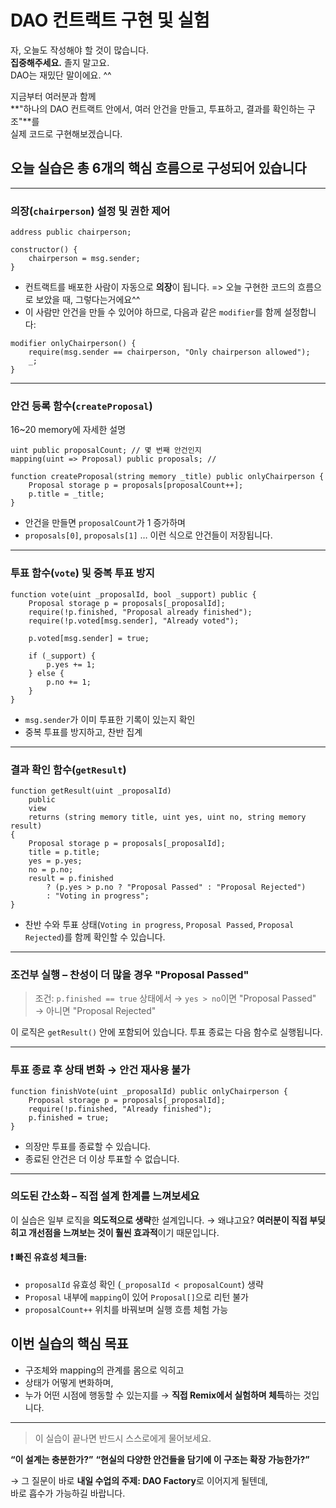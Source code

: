 # DAO 컨트랙트 구현 및 실험

자, 오늘도 작성해야 할 것이 많습니다.  
**집중해주세요.** 졸지 말고요.  
DAO는 재밌단 말이에요. ^^

지금부터 여러분과 함께  
**"하나의 DAO 컨트랙트 안에서, 여러 안건을 만들고, 투표하고, 결과를 확인하는 구조"**를  
실제 코드로 구현해보겠습니다.

## 오늘 실습은 총 6개의 핵심 흐름으로 구성되어 있습니다

---

### 의장(`chairperson`) 설정 및 권한 제어

```solidity
address public chairperson;

constructor() {
    chairperson = msg.sender;
}
```

- 컨트랙트를 배포한 사람이 자동으로 **의장**이 됩니다.
  => 오늘 구현한 코드의 흐름으로 보았을 때, 그렇다는거에요^^
- 이 사람만 안건을 만들 수 있어야 하므로, 다음과 같은 `modifier`를 함께 설정합니다:

```solidity
modifier onlyChairperson() {
    require(msg.sender == chairperson, "Only chairperson allowed");
    _;
}
```

---

### 안건 등록 함수(`createProposal`)

16~20 memory에 자세한 설명
```solidity
uint public proposalCount; // 몇 번째 안건인지
mapping(uint => Proposal) public proposals; //

function createProposal(string memory _title) public onlyChairperson {
    Proposal storage p = proposals[proposalCount++];
    p.title = _title;
}
```

- 안건을 만들면 `proposalCount`가 1 증가하며
- `proposals[0]`, `proposals[1]` … 이런 식으로 안건들이 저장됩니다.

---

### 투표 함수(`vote`) 및 중복 투표 방지

```solidity
function vote(uint _proposalId, bool _support) public {
    Proposal storage p = proposals[_proposalId];
    require(!p.finished, "Proposal already finished");
    require(!p.voted[msg.sender], "Already voted");

    p.voted[msg.sender] = true;

    if (_support) {
        p.yes += 1;
    } else {
        p.no += 1;
    }
}
```

- `msg.sender`가 이미 투표한 기록이 있는지 확인
- 중복 투표를 방지하고, 찬반 집계

---

### 결과 확인 함수(`getResult`)

```solidity
function getResult(uint _proposalId)
    public
    view
    returns (string memory title, uint yes, uint no, string memory result)
{
    Proposal storage p = proposals[_proposalId];
    title = p.title;
    yes = p.yes;
    no = p.no;
    result = p.finished
        ? (p.yes > p.no ? "Proposal Passed" : "Proposal Rejected")
        : "Voting in progress";
}
```

- 찬반 수와 투표 상태(`Voting in progress`, `Proposal Passed`, `Proposal Rejected`)를 함께 확인할 수 있습니다.

---

### 조건부 실행 – 찬성이 더 많을 경우 "Proposal Passed"

> 조건: `p.finished == true` 상태에서
> → `yes > no`이면 "Proposal Passed"
> → 아니면 "Proposal Rejected"

이 로직은 `getResult()` 안에 포함되어 있습니다.
투표 종료는 다음 함수로 실행됩니다.

---

### 투표 종료 후 상태 변화 → 안건 재사용 불가

```solidity
function finishVote(uint _proposalId) public onlyChairperson {
    Proposal storage p = proposals[_proposalId];
    require(!p.finished, "Already finished");
    p.finished = true;
}
```

- 의장만 투표를 종료할 수 있습니다.
- 종료된 안건은 더 이상 투표할 수 없습니다.

---

### 의도된 간소화 – 직접 설계 한계를 느껴보세요

이 실습은 일부 로직을 **의도적으로 생략**한 설계입니다.
→ 왜냐고요?
**여러분이 직접 부딪히고 개선점을 느껴보는 것이 훨씬 효과적**이기 때문입니다.

#### ❗ 빠진 유효성 체크들:

- `proposalId` 유효성 확인 (`_proposalId < proposalCount`) 생략
- `Proposal` 내부에 `mapping`이 있어 `Proposal[]`으로 리턴 불가
- `proposalCount++` 위치를 바꿔보며 실행 흐름 체험 가능

## 이번 실습의 핵심 목표

- 구조체와 mapping의 관계를 몸으로 익히고
- 상태가 어떻게 변화하며,
- 누가 어떤 시점에 행동할 수 있는지를
  → **직접 Remix에서 실험하며 체득**하는 것입니다.

---

> 이 실습이 끝나면 반드시 스스로에게 물어보세요.

**“이 설계는 충분한가?”**
**“현실의 다양한 안건들을 담기에 이 구조는 확장 가능한가?”**

→ 그 질문이 바로 **내일 수업의 주제: DAO Factory**로 이어지게 될텐데,  
바로 흡수가 가능하길 바랍니다.
